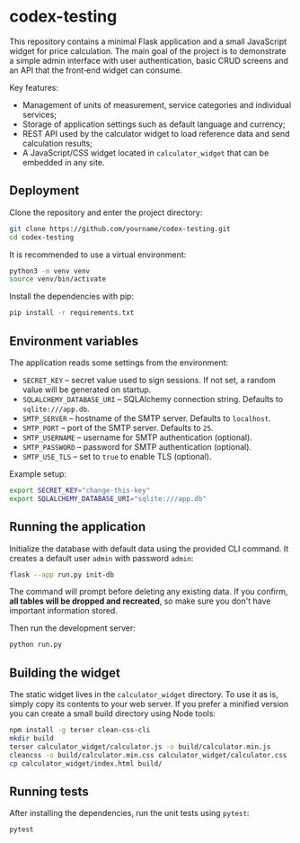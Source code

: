 # codex-testing

This repository contains a minimal Flask application and a small JavaScript
widget for price calculation. The main goal of the project is to demonstrate a
simple admin interface with user authentication, basic CRUD screens and an API
that the front‑end widget can consume.

Key features:

- Management of units of measurement, service categories and individual
  services;
- Storage of application settings such as default language and currency;
- REST API used by the calculator widget to load reference data and send
  calculation results;
- A JavaScript/CSS widget located in `calculator_widget` that can be embedded in
  any site.

## Deployment

Clone the repository and enter the project directory:

```bash
git clone https://github.com/yourname/codex-testing.git
cd codex-testing
```

It is recommended to use a virtual environment:

```bash
python3 -m venv venv
source venv/bin/activate
```

Install the dependencies with pip:

```bash
pip install -r requirements.txt
```

## Environment variables

The application reads some settings from the environment:

- `SECRET_KEY` – secret value used to sign sessions. If not set, a random
  value will be generated on startup.
- `SQLALCHEMY_DATABASE_URI` – SQLAlchemy connection string. Defaults to
  `sqlite:///app.db`.
- `SMTP_SERVER` – hostname of the SMTP server. Defaults to `localhost`.
- `SMTP_PORT` – port of the SMTP server. Defaults to `25`.
- `SMTP_USERNAME` – username for SMTP authentication (optional).
- `SMTP_PASSWORD` – password for SMTP authentication (optional).
- `SMTP_USE_TLS` – set to `true` to enable TLS (optional).


Example setup:

```bash
export SECRET_KEY="change-this-key"
export SQLALCHEMY_DATABASE_URI="sqlite:///app.db"
```

## Running the application

Initialize the database with default data using the provided CLI command. It
creates a default user `admin` with password `admin`:

```bash
flask --app run.py init-db
```
The command will prompt before deleting any existing data. If you confirm,
**all tables will be dropped and recreated**, so make sure you don't have
important information stored.

Then run the development server:

```bash
python run.py
```

## Building the widget

The static widget lives in the `calculator_widget` directory. To use it as is,
simply copy its contents to your web server. If you prefer a minified version
you can create a small build directory using Node tools:

```bash
npm install -g terser clean-css-cli
mkdir build
terser calculator_widget/calculator.js -o build/calculator.min.js
cleancss -o build/calculator.min.css calculator_widget/calculator.css
cp calculator_widget/index.html build/
```

## Running tests

After installing the dependencies, run the unit tests using `pytest`:

```bash
pytest
```
